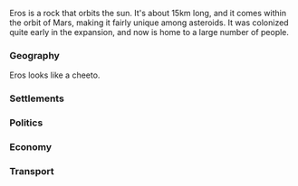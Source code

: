 Eros is a rock that orbits the sun.  It's about 15km long, and it comes within the orbit of Mars, making it fairly unique among asteroids.  It was colonized quite early in the expansion, and now is home to a large number of people.

### Geography
Eros looks like a cheeto.  

### Settlements

### Politics

### Economy

### Transport
